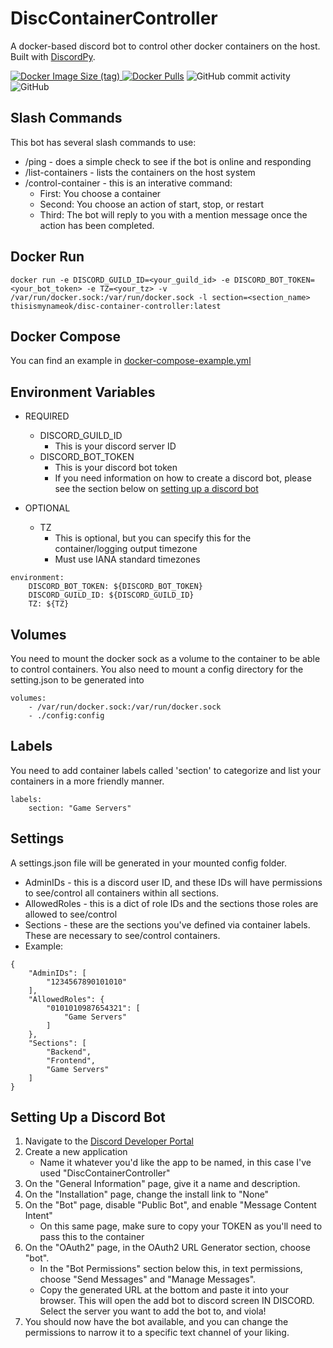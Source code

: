 # DiscContainerController
A docker-based discord bot to control other docker containers on the host. Built with [DiscordPy](https://discordpy.readthedocs.io/en/stable/).

<a href="https://hub.docker.com/r/thisismynameok/disc-container-controller"><img alt="Docker Image Size (tag)" src="https://img.shields.io/docker/image-size/thisismynameok/disc-container-controller/latest?style=for-the-badge">
<img alt="Docker Pulls" src="https://img.shields.io/docker/pulls/thisismynameok/disc-container-controller?style=for-the-badge"></a>
<img alt="GitHub commit activity" src="https://img.shields.io/github/commit-activity/m/thisismygithubok/DiscContainerController?color=brightgreen&style=for-the-badge">
<img alt="GitHub" src="https://img.shields.io/github/license/thisismygithubok/DiscContainerController?style=for-the-badge"></p>

## Slash Commands ##
This bot has several slash commands to use:
- /ping - does a simple check to see if the bot is online and responding
- /list-containers - lists the containers on the host system
- /control-container - this is an interative command:
    - First: You choose a container
    - Second: You choose an action of start, stop, or restart
    - Third: The bot will reply to you with a mention message once the action has been completed.

## Docker Run ##
```
docker run -e DISCORD_GUILD_ID=<your_guild_id> -e DISCORD_BOT_TOKEN=<your_bot_token> -e TZ=<your_tz> -v /var/run/docker.sock:/var/run/docker.sock -l section=<section_name> thisismynameok/disc-container-controller:latest
```

## Docker Compose ##
You can find an example in [docker-compose-example.yml](https://github.com/thisismygithubok/DiscContainerController/blob/main/docker-compose-example.yml)

## Environment Variables ##
- REQUIRED
    - DISCORD_GUILD_ID
        - This is your discord server ID
    - DISCORD_BOT_TOKEN
        - This is your discord bot token
        - If you need information on how to create a discord bot, please see the section below on [setting up a discord bot](#setting-up-a-discord-bot)

- OPTIONAL
    - TZ
        - This is optional, but you can specify this for the container/logging output timezone
        - Must use IANA standard timezones

```
environment:
    DISCORD_BOT_TOKEN: ${DISCORD_BOT_TOKEN}
    DISCORD_GUILD_ID: ${DISCORD_GUILD_ID}
    TZ: ${TZ}
```

## Volumes ##
You need to mount the docker sock as a volume to the container to be able to control containers. You also need to mount a config directory for the setting.json to be generated into
```
volumes:
    - /var/run/docker.sock:/var/run/docker.sock
    - ./config:config
```

## Labels ##
You need to add container labels called 'section' to categorize and list your containers in a more friendly manner.
```
labels:
    section: "Game Servers"
```

## Settings ##
A settings.json file will be generated in your mounted config folder.
- AdminIDs - this is a discord user ID, and these IDs will have permissions to see/control all containers within all sections.
- AllowedRoles - this is a dict of role IDs and the sections those roles are allowed to see/control
- Sections - these are the sections you've defined via container labels. These are necessary to see/control containers.
- Example:
```
{
    "AdminIDs": [
        "1234567890101010"
    ],
    "AllowedRoles": {
        "0101010987654321": [
            "Game Servers"
        ]
    },
    "Sections": [
        "Backend",
        "Frontend",
        "Game Servers"
    ]
}
```

## Setting Up a Discord Bot ##
1. Navigate to the [Discord Developer Portal](https://discord.com/developers/applications)
2. Create a new application
    - Name it whatever you'd like the app to be named, in this case I've used "DiscContainerController"
3. On the "General Information" page, give it a name and description.
4. On the "Installation" page, change the install link to "None"
5. On the "Bot" page, disable "Public Bot", and enable "Message Content Intent"  
    - On this same page, make sure to copy your TOKEN as you'll need to pass this to the container
6. On the "OAuth2" page, in the OAuth2 URL Generator section, choose "bot".
    - In the "Bot Permissions" section below this, in text permissions, choose "Send Messages" and "Manage Messages".
    - Copy the generated URL at the bottom and paste it into your browser. This will open the add bot to discord screen IN DISCORD. Select the server you want to add the bot to, and viola!
7. You should now have the bot available, and you can change the permissions to narrow it to a specific text channel of your liking.